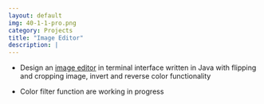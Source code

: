 ```yaml
---
layout: default
img: 40-1-1-pro.png
category: Projects
title: "Image Editor"
description: |
---
```

* Design an [image editor](https://github.com/WesleyyC/imageEditor) in terminal interface written in Java with flipping and cropping image, invert and reverse color functionality


* Color filter function are working in progress
